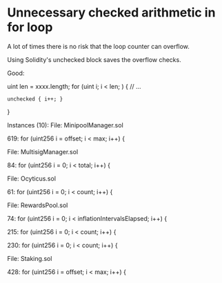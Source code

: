 # Unnecessary checked arithmetic in for loop

A lot of times there is no risk that the loop counter can overflow.

Using Solidity's unchecked block saves the overflow checks.

Good:

uint len = xxxx.length;
for (uint i; i < len; ) {
    // ...

    unchecked { i++; }
}

Instances (10):
File: MinipoolManager.sol

619: 		for (uint256 i = offset; i < max; i++) {

File: MultisigManager.sol

84:                 for (uint256 i = 0; i < total; i++) {

File: Ocyticus.sol

61:                 for (uint256 i = 0; i < count; i++) {


File: RewardsPool.sol

74:                   for (uint256 i = 0; i < inflationIntervalsElapsed; i++) {

215:                  for (uint256 i = 0; i < count; i++) {

230:                 for (uint256 i = 0; i < count; i++) {


File: Staking.sol

428:                  for (uint256 i = offset; i < max; i++) {




